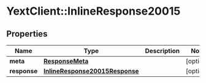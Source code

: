 # YextClient::InlineResponse20015

## Properties
Name | Type | Description | Notes
------------ | ------------- | ------------- | -------------
**meta** | [**ResponseMeta**](ResponseMeta.md) |  | [optional] 
**response** | [**InlineResponse20015Response**](InlineResponse20015Response.md) |  | [optional] 


